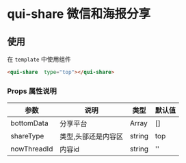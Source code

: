 # qui-share 微信和海报分享

## 使用

在 `template` 中使用组件
```html
<qui-share  type="top"></qui-share>
```

### Props 属性说明

| 参数 | 说明 | 类型 | 默认值 |
| ---- | ---- | ---- | ---- |
| bottomData | 分享平台 | Array | [] |
| shareType | 类型,头部还是内容区 | string| top|
| nowThreadId | 内容id | string | ''|
